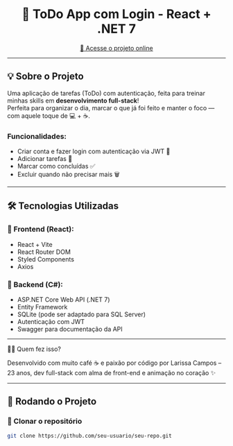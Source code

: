 <h1 align="center">📝 ToDo App com Login - React + .NET 7</h1>


<p align="center">
  <a href="https://front-end-react-to-do-com-jwt.vercel.app/" target="_blank">🚀 Acesse o projeto online</a>
</p>

---

## 💡 Sobre o Projeto

Uma aplicação de tarefas (ToDo) com autenticação, feita para treinar minhas skills em **desenvolvimento full-stack**!  
Perfeita para organizar o dia, marcar o que já foi feito e manter o foco — com aquele toque de 💻 + ☕.

### Funcionalidades:
- Criar conta e fazer login com autenticação via JWT 🔐
- Adicionar tarefas 📝
- Marcar como concluídas ✅
- Excluir quando não precisar mais 🗑️

---

## 🛠️ Tecnologias Utilizadas

### 🔷 Frontend (React):
- React + Vite
- React Router DOM
- Styled Components
- Axios

### 🔶 Backend (C#):
- ASP.NET Core Web API (.NET 7)
- Entity Framework
- SQLite (pode ser adaptado para SQL Server)
- Autenticação com JWT
- Swagger para documentação da API

---


👩‍💻 Quem fez isso?

Desenvolvido com muito café ☕ e paixão por código por
Larissa Campos – 23 anos, dev full-stack com alma de front-end e animação no coração ✨

---

## 🚀 Rodando o Projeto

### 🔧 Clonar o repositório

```bash
git clone https://github.com/seu-usuario/seu-repo.git

